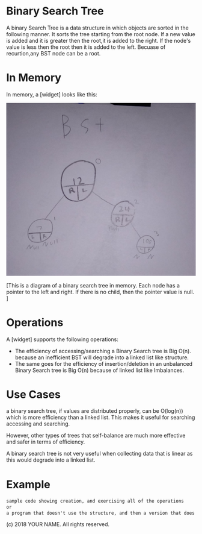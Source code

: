 # Binary Search Tree

A binary Search Tree is a data structure in which objects are sorted in the following manner. It sorts the tree starting from the root node. If a new value is added and it is greater then the root,it is added to the right. If the node's value is less then the root then it is added to the left. Becuase of recurtion,any BST node can be a root.    


# In Memory

In memory, a \[widget\] looks like this:

![](pics/bst.png)

\[This is a diagram of a binary search tree in memory. Each node has a pointer to the left and right. If there is no child, then the pointer value is null. ]

# Operations

A \[widget\] supports the following operations:

* The efficiency of accessing/searching a Binary Search tree is Big O(n). because an inefficient BST will degrade into a linked list like structure.  
*  The same goes for the efficiency of insertion/deletion in an unbalanced Binary Search tree is Big O(n) because of linked list like Imbalances.   



# Use Cases

a binary search tree, if values are distributed properly, can be O(log(n)) which is more efficiency than a linked list. This makes it useful for searching accessing and searching. 

However, other types of trees that self-balance are much more effective and safer in terms of efficiency.   
 

A binary search tree is not very useful when collecting data that is linear as this would degrade into a linked list.

# Example

```
sample code showing creation, and exercising all of the operations
or
a program that doesn't use the structure, and then a version that does
```

(c) 2018 YOUR NAME. All rights reserved.
